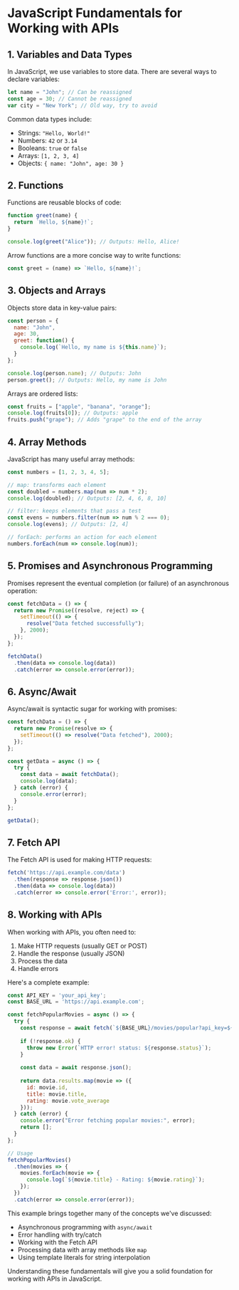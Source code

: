 # JavaScript Fundamentals for Working with APIs

## 1. Variables and Data Types

In JavaScript, we use variables to store data. There are several ways to declare variables:

```javascript
let name = "John"; // Can be reassigned
const age = 30; // Cannot be reassigned
var city = "New York"; // Old way, try to avoid
```

Common data types include:

- Strings: `"Hello, World!"`
- Numbers: `42` or `3.14`
- Booleans: `true` or `false`
- Arrays: `[1, 2, 3, 4]`
- Objects: `{ name: "John", age: 30 }`

## 2. Functions

Functions are reusable blocks of code:

```javascript
function greet(name) {
  return `Hello, ${name}!`;
}

console.log(greet("Alice")); // Outputs: Hello, Alice!
```

Arrow functions are a more concise way to write functions:

```javascript
const greet = (name) => `Hello, ${name}!`;
```

## 3. Objects and Arrays

Objects store data in key-value pairs:

```javascript
const person = {
  name: "John",
  age: 30,
  greet: function() {
    console.log(`Hello, my name is ${this.name}`);
  }
};

console.log(person.name); // Outputs: John
person.greet(); // Outputs: Hello, my name is John
```

Arrays are ordered lists:

```javascript
const fruits = ["apple", "banana", "orange"];
console.log(fruits[0]); // Outputs: apple
fruits.push("grape"); // Adds "grape" to the end of the array
```

## 4. Array Methods

JavaScript has many useful array methods:

```javascript
const numbers = [1, 2, 3, 4, 5];

// map: transforms each element
const doubled = numbers.map(num => num * 2);
console.log(doubled); // Outputs: [2, 4, 6, 8, 10]

// filter: keeps elements that pass a test
const evens = numbers.filter(num => num % 2 === 0);
console.log(evens); // Outputs: [2, 4]

// forEach: performs an action for each element
numbers.forEach(num => console.log(num));
```

## 5. Promises and Asynchronous Programming

Promises represent the eventual completion (or failure) of an asynchronous operation:

```javascript
const fetchData = () => {
  return new Promise((resolve, reject) => {
    setTimeout(() => {
      resolve("Data fetched successfully");
    }, 2000);
  });
};

fetchData()
  .then(data => console.log(data))
  .catch(error => console.error(error));
```

## 6. Async/Await

Async/await is syntactic sugar for working with promises:

```javascript
const fetchData = () => {
  return new Promise(resolve => {
    setTimeout(() => resolve("Data fetched"), 2000);
  });
};

const getData = async () => {
  try {
    const data = await fetchData();
    console.log(data);
  } catch (error) {
    console.error(error);
  }
};

getData();
```

## 7. Fetch API

The Fetch API is used for making HTTP requests:

```javascript
fetch('https://api.example.com/data')
  .then(response => response.json())
  .then(data => console.log(data))
  .catch(error => console.error('Error:', error));
```

## 8. Working with APIs

When working with APIs, you often need to:

1. Make HTTP requests (usually GET or POST)
2. Handle the response (usually JSON)
3. Process the data
4. Handle errors

Here's a complete example:

```javascript
const API_KEY = 'your_api_key';
const BASE_URL = 'https://api.example.com';

const fetchPopularMovies = async () => {
  try {
    const response = await fetch(`${BASE_URL}/movies/popular?api_key=${API_KEY}`);
    
    if (!response.ok) {
      throw new Error(`HTTP error! status: ${response.status}`);
    }
    
    const data = await response.json();
    
    return data.results.map(movie => ({
      id: movie.id,
      title: movie.title,
      rating: movie.vote_average
    }));
  } catch (error) {
    console.error("Error fetching popular movies:", error);
    return [];
  }
};

// Usage
fetchPopularMovies()
  .then(movies => {
    movies.forEach(movie => {
      console.log(`${movie.title} - Rating: ${movie.rating}`);
    });
  })
  .catch(error => console.error(error));
```

This example brings together many of the concepts we've discussed:

- Asynchronous programming with `async/await`
- Error handling with try/catch
- Working with the Fetch API
- Processing data with array methods like `map`
- Using template literals for string interpolation

Understanding these fundamentals will give you a solid foundation for working with APIs in JavaScript.
